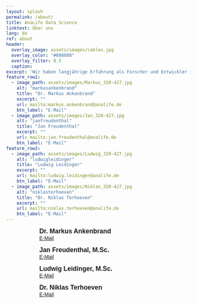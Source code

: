 ```yaml
---
layout: splash
permalink: /about/
title: AnaLife Data Science
linktext: Über uns
lang: de
ref: about
header:
  overlay_image: assets/images/cables.jpg	
  overlay_color: "#808080"
  overlay_filter: 0.5 
  caption: 
excerpt: 'Wir haben langjährige Erfahrung als Forscher und Entwickler im Bereich der Bioinformatik. Als Biologen sind wir es gewohnt, komplexe Systeme wissenschaftlich rigoros zu untersuchen. Als Informatiker haben wir das Know-How, um Datensätze jeder Größe mit modernsten Methoden und Technologien zu analysieren.'
feature_row1:
  - image_path: assets/images/Markus_320-427.jpg
    alt: "markusankenbrand"
    title: "Dr. Markus Ankenbrand"
    excerpt: ""
    url: mailto:markus.ankenbrand@analife.de
    btn_label: "E-Mail"
  - image_path: assets/images/Jan_320-427.jpg
    alt: "janfreudenthal"
    title: "Jan Freudenthal"
    excerpt: ""
    url: mailto:jan.freudenthal@analife.de
    btn_label: "E-Mail"
feature_row2:
  - image_path: assets/images/Ludwig_320-427.jpg
    alt: "ludwigleidinger"
    title: "Ludwig Leidinger"
    excerpt: ""
    url: mailto:ludwig.leidinger@analife.de
    btn_label: "E-Mail"
  - image_path: assets/images/Niklas_320-427.jpg
    alt: "niklasterhoeven"
    title: "Dr. Niklas Terhoeven"
    excerpt: ""
    url: mailto:niklas.terhoeven@analife.de
    btn_label: "E-Mail"
---
```


<!--
{% include feature_row id="feature_row1" %}
{% include feature_row id="feature_row2" %}
-->


<div style="margin: auto; width: 80%">
<figure style="width: 220px" class="align-left">
  <img src="{{ site.url }}{{ site.baseurl }}/assets/images/Markus_320-427.jpg" alt="">
  <figcaption style="font-family: 'Fira Sans',sans-serif"><b style="font-size: 1.25em">Dr. Markus Ankenbrand</b><br /><a href="mailto:markus.ankenbrand@analife.de" style="font-size: 1em">E-Mail</a></figcaption>
</figure>
<figure style="width: 220px" class="align-left">
  <img src="{{ site.url }}{{ site.baseurl }}/assets/images/Jan_320-427.jpg" alt="">
  <figcaption style="font-family: 'Fira Sans',sans-serif"><b style="font-size: 1.25em">Jan Freudenthal, M.Sc.</b><br /><a href="mailto:jan.freudenthal@analife.de" style="font-size: 1em">E-Mail</a></figcaption>
</figure>
<figure style="width: 220px" class="align-left">
  <img src="{{ site.url }}{{ site.baseurl }}/assets/images/Ludwig_320-427.jpg" alt="">
  <figcaption style="font-family: 'Fira Sans',sans-serif"><b style="font-size: 1.25em">Ludwig Leidinger, M.Sc.</b><br /><a href="mailto:ludwig.leidinger@analife.de" style="font-size: 1em">E-Mail</a></figcaption>
</figure>
<figure style="width: 220px" class="align-left">
  <img src="{{ site.url }}{{ site.baseurl }}/assets/images/Niklas_320-427.jpg" alt="">
  <figcaption style="font-family: 'Fira Sans',sans-serif"><b style="font-size: 1.25em">Dr. Niklas Terhoeven</b><br /><a href="mailto:niklas.terhoeven@analife.de" style="font-size: 1em">E-Mail</a></figcaption>
</figure>
</div>
